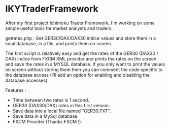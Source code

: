 # IKYTraderFramework
After my first project Ichimoku Trader Framework, I'm working on some simple useful tools for market analysts and traders.

getrates.php : Get GER30/DAX/DAX30 indice values and store them in a local database, in a file, and prints them on screen.

The first script is relatively easy and get the rates of the GER30 (DAX30 / DAX) indice from FXCM XML provider and prints the rates on the screen and save the rates in a MYSQL database. If you only want to print the values on screen without storing them then you can comment the code specific to the database access (I'll add an option for enabling and disabling the database accesses).

Features : 
- Time between two rates is 1 second.
- GER30 (DAX30/DAX) rates in this first version.
- Save data into a local file named "GER30.TXT".
- Save data in a MySql database.
- FXCM Provider (Thanks FXCM !).

